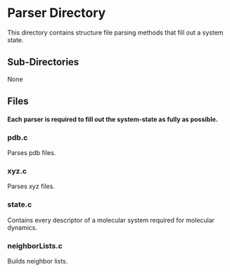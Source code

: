 # Parser Directory
This directory contains structure file parsing methods that fill out a system state.

## Sub-Directories
None

## Files
#### Each parser is required to fill out the system-state as fully as possible.
### pdb.c
Parses pdb files.
### xyz.c
Parses xyz files.
### state.c
Contains every descriptor of a molecular system required for molecular dynamics.
### neighborLists.c
Builds neighbor lists.